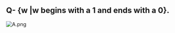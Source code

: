 ## Q- {w |w begins with a 1 and ends with a 0}.

![A.png](https://github.com/Tan12d/Oracle-Database-Problems/assets/100254217/336d1896-6e62-4986-b665-693333146112)
